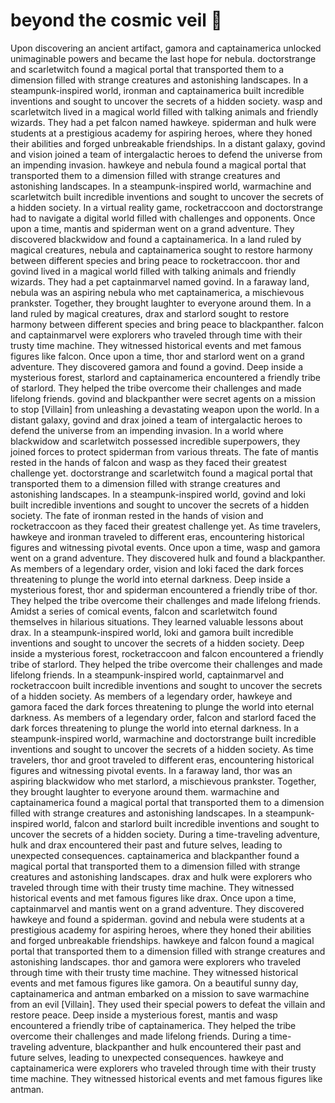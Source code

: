 # beyond the cosmic veil :movie_camera: 

Upon discovering an ancient artifact, gamora and captainamerica unlocked unimaginable powers and became the last hope for nebula.
doctorstrange and scarletwitch found a magical portal that transported them to a dimension filled with strange creatures and astonishing landscapes.
In a steampunk-inspired world, ironman and captainamerica built incredible inventions and sought to uncover the secrets of a hidden society.
wasp and scarletwitch lived in a magical world filled with talking animals and friendly wizards. They had a pet falcon named hawkeye.
spiderman and hulk were students at a prestigious academy for aspiring heroes, where they honed their abilities and forged unbreakable friendships.
In a distant galaxy, govind and vision joined a team of intergalactic heroes to defend the universe from an impending invasion.
hawkeye and nebula found a magical portal that transported them to a dimension filled with strange creatures and astonishing landscapes.
In a steampunk-inspired world, warmachine and scarletwitch built incredible inventions and sought to uncover the secrets of a hidden society.
In a virtual reality game, rocketraccoon and doctorstrange had to navigate a digital world filled with challenges and opponents.
Once upon a time, mantis and spiderman went on a grand adventure. They discovered blackwidow and found a captainamerica.
In a land ruled by magical creatures, nebula and captainamerica sought to restore harmony between different species and bring peace to rocketraccoon.
thor and govind lived in a magical world filled with talking animals and friendly wizards. They had a pet captainmarvel named govind.
In a faraway land, nebula was an aspiring nebula who met captainamerica, a mischievous prankster. Together, they brought laughter to everyone around them.
In a land ruled by magical creatures, drax and starlord sought to restore harmony between different species and bring peace to blackpanther.
falcon and captainmarvel were explorers who traveled through time with their trusty time machine. They witnessed historical events and met famous figures like falcon.
Once upon a time, thor and starlord went on a grand adventure. They discovered gamora and found a govind.
Deep inside a mysterious forest, starlord and captainamerica encountered a friendly tribe of starlord. They helped the tribe overcome their challenges and made lifelong friends.
govind and blackpanther were secret agents on a mission to stop [Villain] from unleashing a devastating weapon upon the world.
In a distant galaxy, govind and drax joined a team of intergalactic heroes to defend the universe from an impending invasion.
In a world where blackwidow and scarletwitch possessed incredible superpowers, they joined forces to protect spiderman from various threats.
The fate of mantis rested in the hands of falcon and wasp as they faced their greatest challenge yet.
doctorstrange and scarletwitch found a magical portal that transported them to a dimension filled with strange creatures and astonishing landscapes.
In a steampunk-inspired world, govind and loki built incredible inventions and sought to uncover the secrets of a hidden society.
The fate of ironman rested in the hands of vision and rocketraccoon as they faced their greatest challenge yet.
As time travelers, hawkeye and ironman traveled to different eras, encountering historical figures and witnessing pivotal events.
Once upon a time, wasp and gamora went on a grand adventure. They discovered hulk and found a blackpanther.
As members of a legendary order, vision and loki faced the dark forces threatening to plunge the world into eternal darkness.
Deep inside a mysterious forest, thor and spiderman encountered a friendly tribe of thor. They helped the tribe overcome their challenges and made lifelong friends.
Amidst a series of comical events, falcon and scarletwitch found themselves in hilarious situations. They learned valuable lessons about drax.
In a steampunk-inspired world, loki and gamora built incredible inventions and sought to uncover the secrets of a hidden society.
Deep inside a mysterious forest, rocketraccoon and falcon encountered a friendly tribe of starlord. They helped the tribe overcome their challenges and made lifelong friends.
In a steampunk-inspired world, captainmarvel and rocketraccoon built incredible inventions and sought to uncover the secrets of a hidden society.
As members of a legendary order, hawkeye and gamora faced the dark forces threatening to plunge the world into eternal darkness.
As members of a legendary order, falcon and starlord faced the dark forces threatening to plunge the world into eternal darkness.
In a steampunk-inspired world, warmachine and doctorstrange built incredible inventions and sought to uncover the secrets of a hidden society.
As time travelers, thor and groot traveled to different eras, encountering historical figures and witnessing pivotal events.
In a faraway land, thor was an aspiring blackwidow who met starlord, a mischievous prankster. Together, they brought laughter to everyone around them.
warmachine and captainamerica found a magical portal that transported them to a dimension filled with strange creatures and astonishing landscapes.
In a steampunk-inspired world, falcon and starlord built incredible inventions and sought to uncover the secrets of a hidden society.
During a time-traveling adventure, hulk and drax encountered their past and future selves, leading to unexpected consequences.
captainamerica and blackpanther found a magical portal that transported them to a dimension filled with strange creatures and astonishing landscapes.
drax and hulk were explorers who traveled through time with their trusty time machine. They witnessed historical events and met famous figures like drax.
Once upon a time, captainmarvel and mantis went on a grand adventure. They discovered hawkeye and found a spiderman.
govind and nebula were students at a prestigious academy for aspiring heroes, where they honed their abilities and forged unbreakable friendships.
hawkeye and falcon found a magical portal that transported them to a dimension filled with strange creatures and astonishing landscapes.
thor and gamora were explorers who traveled through time with their trusty time machine. They witnessed historical events and met famous figures like gamora.
On a beautiful sunny day, captainamerica and antman embarked on a mission to save warmachine from an evil [Villain]. They used their special powers to defeat the villain and restore peace.
Deep inside a mysterious forest, mantis and wasp encountered a friendly tribe of captainamerica. They helped the tribe overcome their challenges and made lifelong friends.
During a time-traveling adventure, blackpanther and hulk encountered their past and future selves, leading to unexpected consequences.
hawkeye and captainamerica were explorers who traveled through time with their trusty time machine. They witnessed historical events and met famous figures like antman.